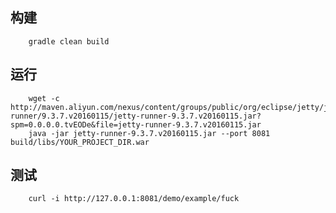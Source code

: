 

## 构建

        gradle clean build 
## 运行

        wget -c http://maven.aliyun.com/nexus/content/groups/public/org/eclipse/jetty/jetty-runner/9.3.7.v20160115/jetty-runner-9.3.7.v20160115.jar?spm=0.0.0.0.tvEODe&file=jetty-runner-9.3.7.v20160115.jar
        java -jar jetty-runner-9.3.7.v20160115.jar --port 8081 build/libs/YOUR_PROJECT_DIR.war

## 测试

        curl -i http://127.0.0.1:8081/demo/example/fuck